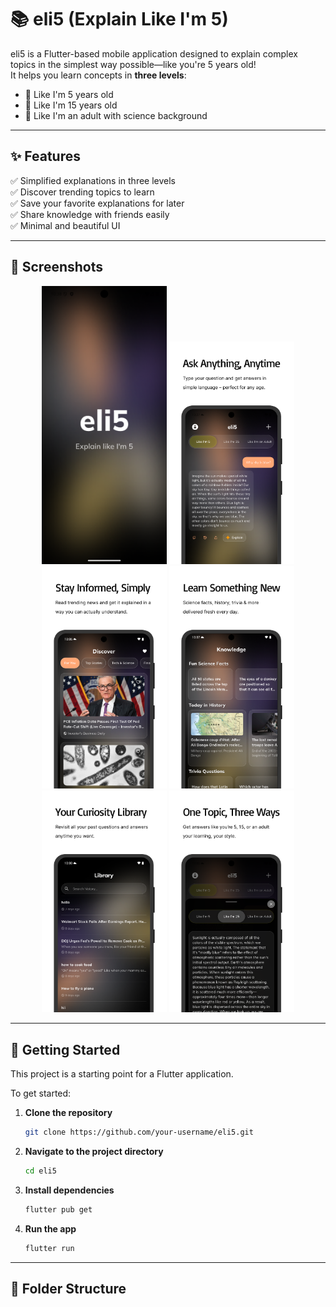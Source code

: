 # 📚 eli5 (Explain Like I'm 5)

eli5 is a Flutter-based mobile application designed to explain complex topics in the simplest way possible—like you're 5 years old!  
It helps you learn concepts in **three levels**:  
- 👶 Like I'm 5 years old  
- 🧒 Like I'm 15 years old  
- 🧑 Like I'm an adult with science background  

---

## ✨ Features

✅ Simplified explanations in three levels  
✅ Discover trending topics to learn  
✅ Save your favorite explanations for later  
✅ Share knowledge with friends easily  
✅ Minimal and beautiful UI  

---

## 📸 Screenshots

<p align="center">
  <img src="https://github.com/singhrishabh93/eli5_1/blob/main/screenshots/1.png" alt="Screen 1" width="200"/>
  <img src="https://github.com/singhrishabh93/eli5_1/blob/main/screenshots/2.png" alt="Screen 2" width="200"/>
  <img src="https://github.com/singhrishabh93/eli5_1/blob/main/screenshots/3.png" alt="Screen 3" width="200"/>
  <img src="https://github.com/singhrishabh93/eli5_1/blob/main/screenshots/4.png" alt="Screen 4" width="200"/>
  <img src="https://github.com/singhrishabh93/eli5_1/blob/main/screenshots/5.png" alt="Screen 5" width="200"/>
  <img src="https://github.com/singhrishabh93/eli5_1/blob/main/screenshots/6.png" alt="Screen 6" width="200"/>
</p>

---

## 🚀 Getting Started

This project is a starting point for a Flutter application.

To get started:

1. **Clone the repository**
    ```bash
    git clone https://github.com/your-username/eli5.git
    ```
2. **Navigate to the project directory**
    ```bash
    cd eli5
    ```
3. **Install dependencies**
    ```bash
    flutter pub get
    ```
4. **Run the app**
    ```bash
    flutter run
    ```

---

## 📂 Folder Structure

